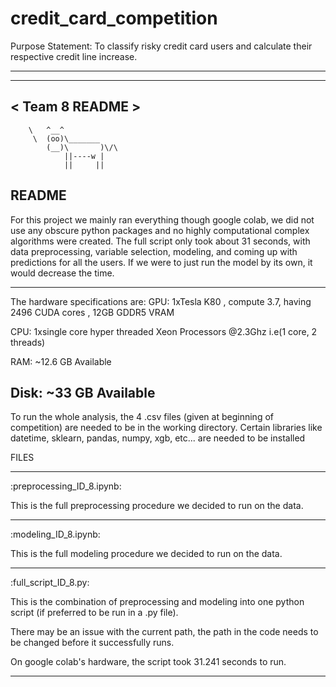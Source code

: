 # credit_card_competition

Purpose Statement: To classify risky credit card users and calculate their respective credit line increase.

 ________________
 ----------------
< Team 8 README  >
 ----------------
        \   ^__^
         \  (oo)\_______
            (__)\       )\/\
                ||----w |
                ||     ||

README
-------------------------------------
For this project we mainly ran everything though google colab, we did not use any obscure python packages and no highly computational complex algorithms were created. The full script only took about 31 seconds, with data preprocessing, variable selection, modeling, and coming up with predictions for all the users. If we were to just run the model by its own, it would decrease the time.

------------
The hardware specifications are:
GPU: 1xTesla K80 , compute 3.7, having 2496 CUDA cores , 12GB GDDR5 VRAM

CPU: 1xsingle core hyper threaded Xeon Processors @2.3Ghz i.e(1 core, 2 threads)

RAM: ~12.6 GB Available

Disk: ~33 GB Available
------------

To run the whole analysis, the 4 .csv files (given at beginning of competition) are needed to be in the working directory. Certain libraries like datetime, sklearn, pandas, numpy, xgb, etc... are needed to be installed




FILES

-------------------------------------
:preprocessing_ID_8.ipynb:

This is the full preprocessing procedure we decided to run on the data. 


-------------------------------------
:modeling_ID_8.ipynb:

This is the full modeling procedure we decided to run on the data.


-------------------------------------
:full_script_ID_8.py: 

This is the combination of preprocessing and modeling into one python script (if preferred to be run in a .py file).

There may be an issue with the current path, the path in the code needs to be changed before it successfully runs.

On google colab's hardware, the script took 31.241 seconds to run.


-------------------------------------
